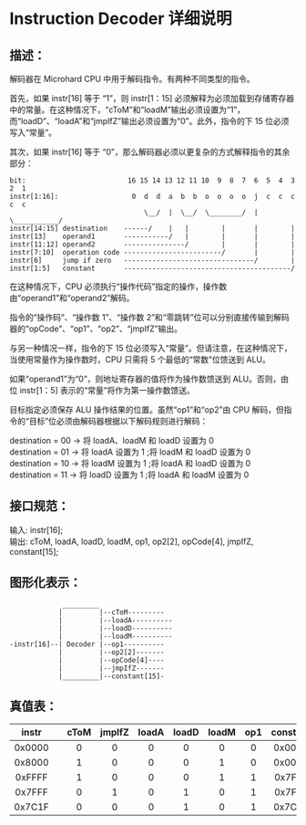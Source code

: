 # Instruction Decoder 详细说明

## 描述：

解码器在 Microhard CPU 中用于解码指令。有两种不同类型的指令。

首先，如果 instr[16] 等于 “1”，则 instr[1：15] 必须解释为必须加载到存储寄存器中的常量。在这种情况下，“cToM”和“loadM”输出必须设置为“1”，而“loadD”、“loadA”和“jmpIfZ”输出必须设置为“0”。此外，指令的下 15 位必须写入“常量”。

其次，如果 instr[16] 等于 “0”，那么解码器必须以更复杂的方式解释指令的其余部分：

```
bit:                         16 15 14 13 12 11 10  9  8  7  6  5  4  3  2  1
instr[1:16]:                  0  d  d  a  b  b  o  o  o  o  j  c  c  c  c  c
                                 \__/  |  \__/  \________/  |  \___________/
instr[14:15] destination    ------/    |   |        |       |        |
instr[13]    operand1       -----------/   |        |       |        |
instr[11:12] operand2       ---------------/        |       |        |
instr[7:10]  operation code ------------------------/       |        |
instr[6]     jump if zero   --------------------------------/        |
instr[1:5]   constant       -----------------------------------------/
```

在这种情况下，CPU 必须执行“操作代码”指定的操作，操作数由“operand1”和“operand2”解码。

指令的“操作码”、“操作数 1”、“操作数 2”和“零跳转”位可以分别直接传输到解码器的“opCode”、“op1”、“op2”、“jmpIfZ”输出。

与另一种情况一样，指令的下 15 位必须写入“常量”。但请注意，在这种情况下，当使用常量作为操作数时，CPU 只需将 5 个最低的“常数”位馈送到 ALU。

如果“operand1”为“0”，则地址寄存器的值将作为操作数馈送到 ALU。否则，由位 instr[1：5] 表示的“常量”将作为第一操作数馈送。

目标指定必须保存 ALU 操作结果的位置。虽然“op1”和“op2”由 CPU 解码，但指令的“目标”位必须由解码器根据以下解码规则进行解码：

destination = 00 -> 将 loadA、loadM 和 loadD 设置为 0  
destination = 01 -> 将 loadA 设置为 1 ;将 loadM 和 loadD 设置为 0  
destination = 10 -> 将 loadM 设置为 1 ;将 loadA 和 loadD 设置为 0  
destination = 11 -> 将 loadD 设置为 1 ;将 loadA 和 loadM 设置为 0

## 接口规范：

输入: instr[16];  
输出: cToM, loadA, loadD, loadM, op1, op2[2], opCode[4], jmpIfZ, constant[15];

## 图形化表示：

```
             _________
            |         |--cToM---------
            |         |--loadA----------
            |         |--loadD----------
            |         |--loadM----------
-instr[16]--| Decoder |--op1----------
            |         |--op2[2]-------
            |         |--opCode[4]----
            |         |--jmpIfZ-------
            |_________|--constant[15]-

```

## 真值表：

| instr  |     | cToM | jmpIfZ | loadA | loadD | loadM | op1 | constant | op2 | opCode |
| :----: | :-: | :--: | :----: | :---: | :---: | :---: | :-: | :------: | :-: | :----: |
| 0x0000 |     |  0   |   0    |   0   |   0   |   0   |  0  |  0x0000  | 00  |  0000  |
| 0x8000 |     |  1   |   0    |   0   |   0   |   1   |  0  |  0x0000  | 00  |  0000  |
| 0xFFFF |     |  1   |   0    |   0   |   0   |   1   |  1  |  0x7FFF  | 11  |  1111  |
| 0x7FFF |     |  0   |   1    |   0   |   1   |   0   |  1  |  0x7FFF  | 11  |  1111  |
| 0x7C1F |     |  0   |   0    |   0   |   1   |   0   |  1  |  0x7C1F  | 11  |  0000  |